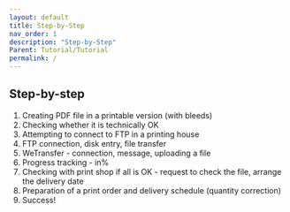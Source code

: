 ```yaml
---
layout: default
title: Step-by-Step
nav_order: 1
description: "Step-by-Step"
Parent: Tutorial/Tutorial
permalink: /
---
```


<!-- Example of another paragraph -->
## Step-by-step  

1. Creating PDF file in a printable version (with bleeds)  
2. Checking whether it is technically OK  
3. Attempting to connect to FTP in a printing house  
4. FTP connection, disk entry, file transfer  
5. WeTransfer - connection, message, uploading a file  
6. Progress tracking - in%
7. Checking with print shop if all is OK - request to check the file, arrange the delivery date
8. Preparation of a print order and delivery schedule (quantity correction)  
9. Success! 
